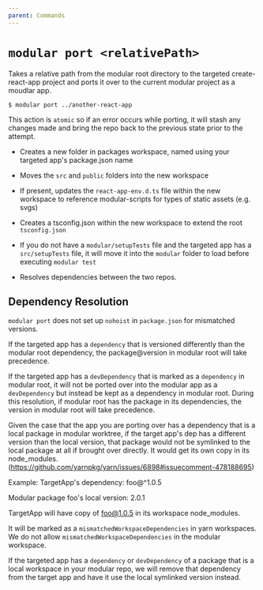 ```yaml
---
parent: Commands
---
```


# `modular port <relativePath>`

Takes a relative path from the modular root directory to the targeted
create-react-app project and ports it over to the current modular project as a
moudlar app.

```
$ modular port ../another-react-app
```

This action is `atomic` so if an error occurs while porting, it will stash any
changes made and bring the repo back to the previous state prior to the attempt.

- Creates a new folder in packages workspace, named using your targeted app's
  package.json name

- Moves the `src` and `public` folders into the new workspace

- If present, updates the `react-app-env.d.ts` file within the new workspace to
  reference modular-scripts for types of static assets (e.g. svgs)

- Creates a tsconfig.json within the new workspace to extend the root
  `tsconfig.json`

- If you do not have a `modular/setupTests` file and the targeted app has a
  `src/setupTests` file, it will move it into the `modular` folder to load
  before executing `modular test`

- Resolves dependencies between the two repos.

## Dependency Resolution

`modular port` does not set up `nohoist` in `package.json` for mismatched
versions.

If the targeted app has a `dependency` that is versioned differently than the
modular root dependency, the package@version in modular root will take
precedence.

If the targeted app has a `devDependency` that is marked as a `dependency` in
modular root, it will not be ported over into the modular app as a
`devDependency` but instead be kept as a dependency in modular root. During this
resolution, if modular root has the package in its dependencies, the version in
modular root will take precedence.

Given the case that the app you are porting over has a dependency that is a
local package in modular worktree, if the target app's dep has a different
version than the local version, that package would not be symlinked to the local
package at all if brought over directly. It would get its own copy in its
node_modules.
(https://github.com/yarnpkg/yarn/issues/6898#issuecomment-478188695)

Example: TargetApp's dependency: foo@^1.0.5

Modular package foo's local version: 2.0.1

TargetApp will have copy of foo@1.0.5 in its workspace node_modules.

It will be marked as a `mismatchedWorkspaceDependencies` in yarn workspaces. We
do not allow `mismatchedWorkspaceDependencies` in the modular workspace.

If the targeted app has a `dependency` or `devDependency` of a package that is a
local workspace in your modular repo, we will remove that dependency from the
target app and have it use the local symlinked version instead.
